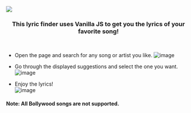 # <img src="https://user-images.githubusercontent.com/66639966/144232668-d6e4a871-0299-4384-8447-6e7a3b269676.png" />
<h3 align="center">This lyric finder uses Vanilla JS to get you the lyrics of your favorite song!</h3>
<br>
   
 - Open the page and search for any song or artist you like.
   ![image](https://user-images.githubusercontent.com/66639966/144758177-bccc3850-f39d-434b-ba0a-1c9cd63f25bc.png)

 - Go through the displayed suggestions and select the one you want.
   ![image](https://user-images.githubusercontent.com/66639966/144758215-b8f430f4-eb3a-4e9f-b4f5-c1774adf69af.png)
   
 - Enjoy the lyrics! <br>
   ![image](https://user-images.githubusercontent.com/66639966/144758265-4b274f56-170f-4787-afc7-c68107562b35.png)
   
 #### Note: All Bollywood songs are not supported.

